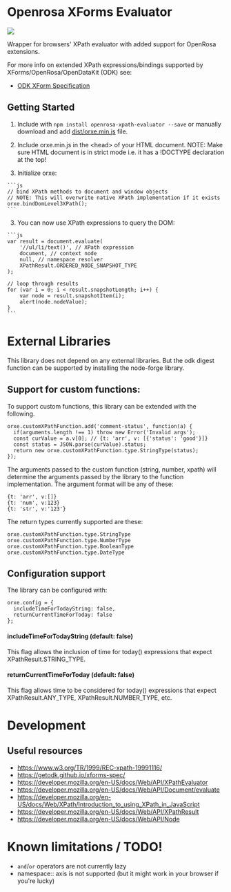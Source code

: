 Openrosa XForms Evaluator
=========================

<a href="https://travis-ci.org/medic/openrosa-xpath-evaluator"><img src="https://travis-ci.org/medic/openrosa-xpath-evaluator.svg?branch=master"/></a>

Wrapper for browsers' XPath evaluator with added support for OpenRosa extensions.

For more info on extended XPath expressions/bindings supported by XForms/OpenRosa/OpenDataKit (ODK) see:

* [ODK XForm Specification](https://getodk.github.io/xforms-spec/)


## Getting Started

  1. Include with `npm install openrosa-xpath-evaluator --save` or manually download and add [dist/orxe.min.js](https://raw.github.com/medic/openrosa-xpath-evaluator/master/dist/orxe.min.js) file.

  2. Include orxe.min.js in the \<head> of your HTML document.
     NOTE: Make sure HTML document is in strict mode i.e. it has a !DOCTYPE declaration at the top!

  2. Initialize orxe:

    ```js
    // bind XPath methods to document and window objects
    // NOTE: This will overwrite native XPath implementation if it exists
    orxe.bindDomLevel3XPath();
    ```

  3. You can now use XPath expressions to query the DOM:

    ```js
    var result = document.evaluate(
        '//ul/li/text()', // XPath expression
        document, // context node
        null, // namespace resolver
        XPathResult.ORDERED_NODE_SNAPSHOT_TYPE
    );

    // loop through results
    for (var i = 0; i < result.snapshotLength; i++) {
        var node = result.snapshotItem(i);
        alert(node.nodeValue);
    }
    ```

# External Libraries
This library does not depend on any external libraries.
But the odk digest function can be supported by installing the node-forge library.

## Support for custom functions:
To support custom functions, this library can be extended with the following.

```
orxe.customXPathFunction.add('comment-status', function(a) {
  if(arguments.length !== 1) throw new Error('Invalid args');
  const curValue = a.v[0]; // {t: 'arr', v: [{'status': 'good'}]}
  const status = JSON.parse(curValue).status;
  return new orxe.customXPathFunction.type.StringType(status);
});
```

The arguments passed to the custom function (string, number, xpath) will determine the
arguments passed by the library to the function implementation.
The argument format will be any of these:
```
{t: 'arr', v:[]}
{t: 'num', v:123}
{t: 'str', v:'123'}
```

The return types currently supported are these:
```
orxe.customXPathFunction.type.StringType
orxe.customXPathFunction.type.NumberType
orxe.customXPathFunction.type.BooleanType
orxe.customXPathFunction.type.DateType
```

## Configuration support
The library can be configured with:
```
orxe.config = {
  includeTimeForTodayString: false,
  returnCurrentTimeForToday: false
};
```

#### includeTimeForTodayString (default: false)
This flag allows the inclusion of time for today() expressions that expect XPathResult.STRING_TYPE.

#### returnCurrentTimeForToday (default: false)
This flag allows time to be considered for today() expressions that expect XPathResult.ANY_TYPE, XPathResult.NUMBER_TYPE, etc.

# Development

## Useful resources

* https://www.w3.org/TR/1999/REC-xpath-19991116/
* https://getodk.github.io/xforms-spec/
* https://developer.mozilla.org/en-US/docs/Web/API/XPathEvaluator
* https://developer.mozilla.org/en-US/docs/Web/API/Document/evaluate
* https://developer.mozilla.org/en-US/docs/Web/XPath/Introduction_to_using_XPath_in_JavaScript
* https://developer.mozilla.org/en-US/docs/Web/API/XPathResult
* https://developer.mozilla.org/en-US/docs/Web/API/Node

# Known limitations / TODO!

* `and`/`or` operators are not currently lazy
* namespace:: axis is not supported (but it might work in your browser if you're lucky)
